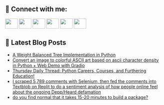 ## 🔎 Connect with me:
[<img height="32" width="40" src="https://cdn.jsdelivr.net/npm/simple-icons@v5/icons/telegram.svg" />](https://t.me/bullbesh)
[<img height="32" width="40" src="https://cdn.jsdelivr.net/npm/simple-icons@v5/icons/vk.svg" />](https://vk.com/bullbesh)
[<img height="32" width="40" src="https://cdn.jsdelivr.net/npm/simple-icons@v5/icons/twitter.svg" />](https://twitter.com/bullbesh1)
[<img height="32" width="40" src="https://cdn.jsdelivr.net/npm/simple-icons@v5/icons/instagram.svg" />](https://www.instagram.com/bullbesh)
[<img height="32" width="40" src="https://cdn.jsdelivr.net/npm/simple-icons@v5/icons/reddit.svg" />](https://www.reddit.com/user/bullbesh)
[<img height="32" width="40" src="https://cdn.jsdelivr.net/npm/simple-icons@v5/icons/youtube.svg" />](https://www.youtube.com/channel/UCtfjRs6uzgq5mfm8S06WTcg)

## 📕 Latest Blog Posts
<!-- BLOG-POST-LIST:START -->
- [A Weight Balanced Tree Implementation in Python](https://www.reddit.com/r/Python/comments/uil6t7/a_weight_balanced_tree_implementation_in_python/)
- [Convert an image to colorful ASCII art based on ascii character density in Python + Web Demo with Gradio](https://www.reddit.com/r/Python/comments/uik9oe/convert_an_image_to_colorful_ascii_art_based_on/)
- [Thursday Daily Thread: Python Careers, Courses, and Furthering Education!](https://www.reddit.com/r/Python/comments/uik8hx/thursday_daily_thread_python_careers_courses_and/)
- [I scraped 5,789 comments with Selenium, then fed the comments into Textblob on Replit to do a sentiment analysis of how people online feel about the ongoing Depp/Heard defamation](https://www.reddit.com/r/Python/comments/uijed1/i_scraped_5789_comments_with_selenium_then_fed/)
- [do you find normal that it takes 15-20 minutes to build a package?](https://www.reddit.com/r/Python/comments/uiixhw/do_you_find_normal_that_it_takes_1520_minutes_to/)
<!-- BLOG-POST-LIST:END -->
